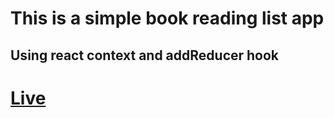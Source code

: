 # This is a simple book reading list app

## Using react context and addReducer hook

# [Live](https://book-reading-list.vercel.app/)
